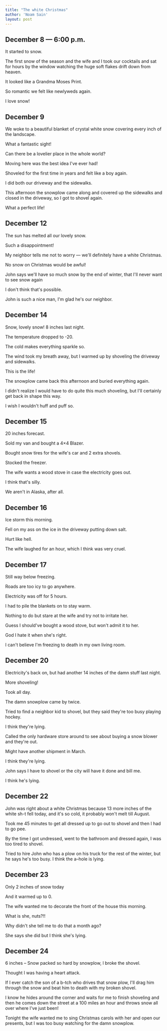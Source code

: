 ```yaml
---
title: "The white Christmas"
author: 'Noam Sain'
layout: post
---
```


## December 8 — 6:00 p.m.

It started to snow.

The first snow of the season and the wife and I took our cocktails and sat for hours by the window watching the huge soft flakes drift down from heaven.

It looked like a Grandma Moses Print.

So romantic we felt like newlyweds again.

I love snow!

## December 9

We woke to a beautiful blanket of crystal white snow covering every inch of the landscape.

What a fantastic sight!

Can there be a lovelier place in the whole world?

Moving here was the best idea I've ever had!

Shoveled for the first time in years and felt like a boy again.

I did both our driveway and the sidewalks.

This afternoon the snowplow came along and covered up the sidewalks and closed in the driveway, so I got to shovel again.

What a perfect life!

## December 12

The sun has melted all our lovely snow.

Such a disappointment!

My neighbor tells me not to worry — we'll definitely have a white Christmas.

No snow on Christmas would be awful!

John says we'll have so much snow by the end of winter, that I'll never want to see snow again

I don't think that's possible.

John is such a nice man, I'm glad he's our neighbor.

## December 14

Snow, lovely snow! 8 inches last night.

The temperature dropped to -20.

The cold makes everything sparkle so.

The wind took my breath away, but I warmed up by shoveling the driveway and sidewalks.

This is the life!

The snowplow came back this afternoon and buried everything again.

I didn't realize I would have to do quite this much shoveling, but I'll certainly get back in shape this way.

I wish I wouldn't huff and puff so.

## December 15

20 inches forecast.

Sold my van and bought a 4×4 Blazer.

Bought snow tires for the wife's car and 2 extra shovels.

Stocked the freezer.

The wife wants a wood stove in case the electricity goes out.

I think that's silly.

We aren't in Alaska, after all.

## December 16

Ice storm this morning.

Fell on my ass on the ice in the driveway putting down salt.

Hurt like hell.

The wife laughed for an hour, which I think was very cruel.

## December 17

Still way below freezing.

Roads are too icy to go anywhere.

Electricity was off for 5 hours.

I had to pile the blankets on to stay warm.

Nothing to do but stare at the wife and try not to irritate her.

Guess I should've bought a wood stove, but won't admit it to her.

God I hate it when she's right.

I can't believe I'm freezing to death in my own living room.

## December 20

Electricity's back on, but had another 14 inches of the damn stuff last night.

More shoveling!

Took all day.

The damn snowplow came by twice.

Tried to find a neighbor kid to shovel, but they said they're too busy playing hockey.

I think they're lying.

Called the only hardware store around to see about buying a snow blower and they're out.

Might have another shipment in March.

I think they're lying.

John says I have to shovel or the city will have it done and bill me.

I think he's lying.

## December 22

John was right about a white Christmas because 13 more inches of the white sh-t fell today, and it's so cold, it probably won't melt till August.

Took me 45 minutes to get all dressed up to go out to shovel and then I had to go pee.

By the time I got undressed, went to the bathroom and dressed again, I was too tired to shovel.

Tried to hire John who has a plow on his truck for the rest of the winter, but he says he's too busy. I think the a–hole is lying.

## December 23

Only 2 inches of snow today

And it warmed up to 0.

The wife wanted me to decorate the front of the house this morning.

What is she, nuts?!!

Why didn't she tell me to do that a month ago?

She says she did but I think she's lying.

## December 24

6 inches – Snow packed so hard by snowplow, l broke the shovel.

Thought I was having a heart attack.

If I ever catch the son of a b-tch who drives that snow plow, I'll drag him through the snow and beat him to death with my broken shovel.

I know he hides around the corner and waits for me to finish shoveling and then he comes down the street at a 100 miles an hour and throws snow all over where I've just been!

Tonight the wife wanted me to sing Christmas carols with her and open our presents, but I was too busy watching for the damn snowplow.